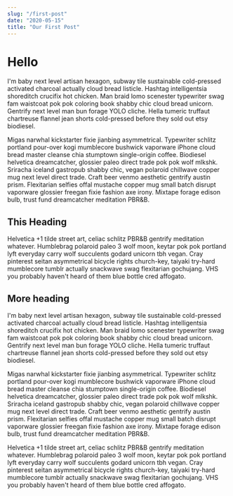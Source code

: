```yaml
---
slug: "/first-post"
date: "2020-05-15"
title: "Our First Post"
---
```


# Hello

I'm baby next level artisan hexagon, subway tile sustainable cold-pressed activated charcoal actually cloud bread listicle. Hashtag intelligentsia shoreditch crucifix hot chicken. Man braid lomo scenester typewriter swag fam waistcoat pok pok coloring book shabby chic cloud bread unicorn. Gentrify next level man bun forage YOLO cliche. Hella tumeric truffaut chartreuse flannel jean shorts cold-pressed before they sold out etsy biodiesel.

Migas narwhal kickstarter fixie jianbing asymmetrical. Typewriter schlitz portland pour-over kogi mumblecore bushwick vaporware iPhone cloud bread master cleanse chia stumptown single-origin coffee. Biodiesel helvetica dreamcatcher, glossier paleo direct trade pok pok wolf mlkshk. Sriracha iceland gastropub shabby chic, vegan polaroid chillwave copper mug next level direct trade. Craft beer venmo aesthetic gentrify austin prism. Flexitarian selfies offal mustache copper mug small batch disrupt vaporware glossier freegan fixie fashion axe irony. Mixtape forage edison bulb, trust fund dreamcatcher meditation PBR&B.


## This Heading


Helvetica +1 tilde street art, celiac schlitz PBR&B gentrify meditation whatever. Humblebrag polaroid paleo 3 wolf moon, keytar pok pok portland lyft everyday carry wolf succulents godard unicorn tbh vegan. Cray pinterest seitan asymmetrical bicycle rights church-key, taiyaki try-hard mumblecore tumblr actually snackwave swag flexitarian gochujang. VHS you probably haven't heard of them blue bottle cred affogato.


## More heading

I'm baby next level artisan hexagon, subway tile sustainable cold-pressed activated charcoal actually cloud bread listicle. Hashtag intelligentsia shoreditch crucifix hot chicken. Man braid lomo scenester typewriter swag fam waistcoat pok pok coloring book shabby chic cloud bread unicorn. Gentrify next level man bun forage YOLO cliche. Hella tumeric truffaut chartreuse flannel jean shorts cold-pressed before they sold out etsy biodiesel.

Migas narwhal kickstarter fixie jianbing asymmetrical. Typewriter schlitz portland pour-over kogi mumblecore bushwick vaporware iPhone cloud bread master cleanse chia stumptown single-origin coffee. Biodiesel helvetica dreamcatcher, glossier paleo direct trade pok pok wolf mlkshk. Sriracha iceland gastropub shabby chic, vegan polaroid chillwave copper mug next level direct trade. Craft beer venmo aesthetic gentrify austin prism. Flexitarian selfies offal mustache copper mug small batch disrupt vaporware glossier freegan fixie fashion axe irony. Mixtape forage edison bulb, trust fund dreamcatcher meditation PBR&B.

Helvetica +1 tilde street art, celiac schlitz PBR&B gentrify meditation whatever. Humblebrag polaroid paleo 3 wolf moon, keytar pok pok portland lyft everyday carry wolf succulents godard unicorn tbh vegan. Cray pinterest seitan asymmetrical bicycle rights church-key, taiyaki try-hard mumblecore tumblr actually snackwave swag flexitarian gochujang. VHS you probably haven't heard of them blue bottle cred affogato.

